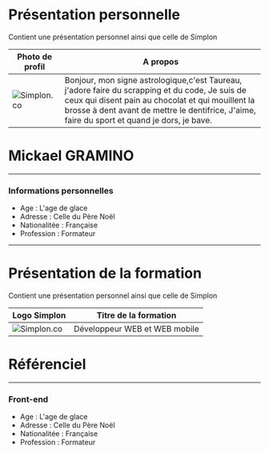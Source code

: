 # Présentation personnelle
Contient une présentation personnel ainsi que celle de Simplon

| Photo de profil | A propos |
| ------------- | ------------- |
| ![Simplon.co](https://zupimages.net/up/20/27/imaw.jpg) | Bonjour, mon signe astrologique,c'est Taureau, j'adore faire du scrapping et du code, Je suis de ceux qui disent pain au chocolat et qui mouillent la brosse à dent avant de mettre le dentifrice, J'aime, faire du sport et quand je dors, je bave.  |

# Mickael GRAMINO
-----------------

### Informations personnelles

* Age : L'age de glace
* Adresse : Celle du Père Noël
* Nationalitée : Française
* Profession : Formateur
----------------------------------
# Présentation de la formation
Contient une présentation personnel ainsi que celle de Simplon

| Logo Simplon | Titre de la formation |
| ------------- | ------------- |
| ![Simplon.co](https://zupimages.net/up/20/27/vdkv.png) | Développeur WEB et WEB mobile  |

# Référenciel
-----------------

### Front-end

* Age : L'age de glace
* Adresse : Celle du Père Noël
* Nationalitée : Française
* Profession : Formateur
